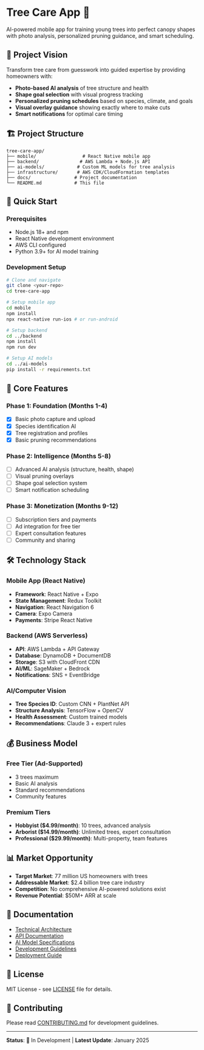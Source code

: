 # Tree Care App 🌳

AI-powered mobile app for training young trees into perfect canopy shapes with photo analysis, personalized pruning guidance, and smart scheduling.

## 🎯 Project Vision

Transform tree care from guesswork into guided expertise by providing homeowners with:
- **Photo-based AI analysis** of tree structure and health
- **Shape goal selection** with visual progress tracking
- **Personalized pruning schedules** based on species, climate, and goals
- **Visual overlay guidance** showing exactly where to make cuts
- **Smart notifications** for optimal care timing

## 🏗️ Project Structure

```
tree-care-app/
├── mobile/                 # React Native mobile app
├── backend/               # AWS Lambda + Node.js API
├── ai-models/            # Custom ML models for tree analysis
├── infrastructure/       # AWS CDK/CloudFormation templates
├── docs/                # Project documentation
└── README.md            # This file
```

## 🚀 Quick Start

### Prerequisites
- Node.js 18+ and npm
- React Native development environment
- AWS CLI configured
- Python 3.9+ for AI model training

### Development Setup
```bash
# Clone and navigate
git clone <your-repo>
cd tree-care-app

# Setup mobile app
cd mobile
npm install
npx react-native run-ios # or run-android

# Setup backend
cd ../backend
npm install
npm run dev

# Setup AI models
cd ../ai-models
pip install -r requirements.txt
```

## 📱 Core Features

### Phase 1: Foundation (Months 1-4)
- [x] Basic photo capture and upload
- [x] Species identification AI
- [x] Tree registration and profiles
- [x] Basic pruning recommendations

### Phase 2: Intelligence (Months 5-8)
- [ ] Advanced AI analysis (structure, health, shape)
- [ ] Visual pruning overlays
- [ ] Shape goal selection system
- [ ] Smart notification scheduling

### Phase 3: Monetization (Months 9-12)
- [ ] Subscription tiers and payments
- [ ] Ad integration for free tier
- [ ] Expert consultation features
- [ ] Community and sharing

## 🛠️ Technology Stack

### Mobile App (React Native)
- **Framework**: React Native + Expo
- **State Management**: Redux Toolkit
- **Navigation**: React Navigation 6
- **Camera**: Expo Camera
- **Payments**: Stripe React Native

### Backend (AWS Serverless)
- **API**: AWS Lambda + API Gateway
- **Database**: DynamoDB + DocumentDB
- **Storage**: S3 with CloudFront CDN
- **AI/ML**: SageMaker + Bedrock
- **Notifications**: SNS + EventBridge

### AI/Computer Vision
- **Tree Species ID**: Custom CNN + PlantNet API
- **Structure Analysis**: TensorFlow + OpenCV
- **Health Assessment**: Custom trained models
- **Recommendations**: Claude 3 + expert rules

## 💰 Business Model

### Free Tier (Ad-Supported)
- 3 trees maximum
- Basic AI analysis
- Standard recommendations
- Community features

### Premium Tiers
- **Hobbyist ($4.99/month)**: 10 trees, advanced analysis
- **Arborist ($14.99/month)**: Unlimited trees, expert consultation
- **Professional ($29.99/month)**: Multi-property, team features

## 📊 Market Opportunity

- **Target Market**: 77 million US homeowners with trees
- **Addressable Market**: $2.4 billion tree care industry
- **Competition**: No comprehensive AI-powered solutions exist
- **Revenue Potential**: $50M+ ARR at scale

## 🔗 Documentation

- [Technical Architecture](docs/ARCHITECTURE.md)
- [API Documentation](docs/API.md)
- [AI Model Specifications](docs/AI_MODELS.md)
- [Development Guidelines](docs/DEVELOPMENT.md)
- [Deployment Guide](docs/DEPLOYMENT.md)

## 📄 License

MIT License - see [LICENSE](LICENSE) file for details.

## 🤝 Contributing

Please read [CONTRIBUTING.md](docs/CONTRIBUTING.md) for development guidelines.

---

**Status**: 🚧 In Development | **Latest Update**: January 2025
